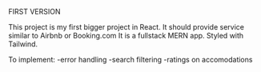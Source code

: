 FIRST VERSION

This project is my first bigger project in React. It should provide service similar to Airbnb or Booking.com
It is a fullstack MERN app.
Styled with Tailwind.

To implement:
  -error handling
  -search filtering
  -ratings on accomodations
